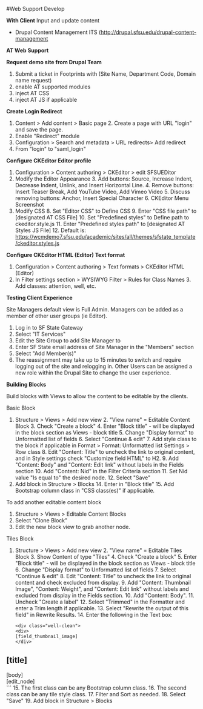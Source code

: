 #Web Support Develop

**With Client**
Input and update content
* Drupal Content Management ITS (http://drupal.sfsu.edu/drupal-content-management

**AT Web Support**

**Request demo site from Drupal Team**
1. Submit a ticket in Footprints with (Site Name, Department Code, Domain name request)
2. enable AT supported modules
3. inject AT CSS
4. inject AT JS if applicable

**Create Login Redirect**

1. Content > Add content > Basic page
    2. Create a page with URL "login" and save the page.
3. Enable "Redirect" module
4. Configuration > Search and metadata > URL redirects> Add redirect
5. From "login" to "saml_login"

**Configure CKEditor Editor profile**

1. Configuration > Content authoring > CKEditor > edit SFSUEDitor
2. Modify the Editor Appearance
    3. Add buttons: Source, Increase Indent, Decrease Indent, Unlink, and Insert Horizontal Line.
    4. Remove buttons: Insert Teaser Break, Add YouTube Video, Add Vimeo Video
    5. Discuss removing buttons: Anchor, Insert Special Character
    6. CKEditor Menu Screenshot
7. Modify CSS
    8. Set "Editor CSS" to Define CSS
    9. Enter "CSS file path" to [designated AT CSS File]
    10. Set "Predefined styles" to Define path to ckeditor.style.js
    11. Enter "Predefined styles path" to [designated AT Styles JS File]
        12. Default is: https://wcmdemo7.sfsu.edu/academic/sites/all/themes/sfstate_template/ckeditor.styles.js

**Configure CKEditor HTML (Editor) Text format**

1. Configuration > Content authoring > Text formats > CKEditor HTML (Editor)
2. In Filter settings section > WYSIWYG Filter > Rules for Class Names
    3. Add classes: attention, well, etc.

**Testing Client Experience**

Site Managers default view is Full Admin.  Managers can be added as a member of other user groups (ie Editor).

1. Log in to SF State Gateway
2. Select "IT Services"
3. Edit the Site Group to add Site Manager to 
4. Enter SF State email address of Site Manager in the "Members" section
5. Select "Add Member(s)"
6. The reassignment may take up to 15 minutes to switch and require logging out of the site and relogging in.
Other Users can be assigned a new role within the Drupal Site to change the user experience.

**Building Blocks**

Build blocks with Views to allow the content to be editable by the clients.

Basic Block

1. Structure > Views > Add new view
    2. "View name" = Editable Content Block
    3. Check "Create a block"
        4. Enter "Block title" - will be displayed in the block section as Views - block title
        5. Change "Display format" to Unformatted list of fields
        6. Select "Continue & edit"
    7. Add style class to the block if applicable in Format > Format: Unformatted list Settings > Row class
    8. Edit "Content: Title" to uncheck the link to original content, and in Style settings check "Customize field HTML" to H2.
    9. Add "Content: Body" and "Content: Edit link" without labels in the Fields section
    10. Add "Content: Nid" in the Filter Criteria section
        11. Set Nid value "Is equal to" the desired node.
    12. Select "Save"
13. Add block in Structure > Blocks
    14. Enter <none> in "Block title"
    15. Add Bootstrap column class in "CSS class(es)" if applicable.

To add another editable content block

1. Structure > Views > Editable Content Blocks
2. Select "Clone Block" 
3. Edit the new block view to grab another node.

Tiles Block

1. Structure > Views > Add new view
    2. "View name" = Editable Tiles Block
    3. Show Content of type "Tiles"
    4. Check "Create a block"
        5. Enter "Block title" - will be displayed in the block section as Views - block title
        6. Change "Display format" to Unformatted list of fields
        7. Select "Continue & edit"
    8. Edit "Content: Title" to uncheck the link to original content and check excluded from display.
    9. Add "Content: Thumbnail Image", "Content: Weight", and "Content: Edit link" without labels and excluded from display in the Fields section.
    10. Add "Content: Body".
        11. Uncheck "Create a label"
        12. Select "Trimmed" in the Formatter and enter a Trim length if applicable.
        13. Select "Rewrite the output of this field" in Rewrite Results.
            14. Enter the following in the Text box:
    ```<div class="col-md-6">
    <div class="well-clean">
    <div>
    [field_thumbnail_image]
    </div>
<h2>[title]</h2>
<div>[body]</div>
<div>[edit_node]</div>
</div>
</div>```
            15. The first class can be any Bootstrap column class.
            16. The second class can be any tile style class.
    17. Filter and Sort as needed.
    18. Select "Save"
19. Add block in Structure > Blocks